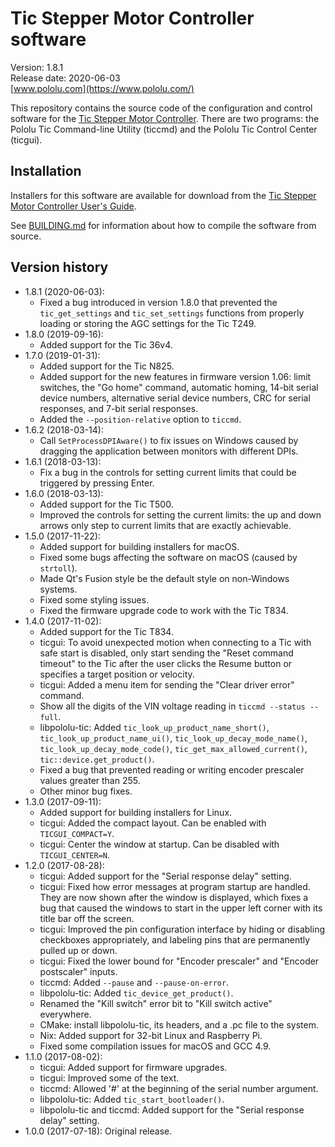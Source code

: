 # Tic Stepper Motor Controller software

Version: 1.8.1<br>
Release date: 2020-06-03<br>
[www.pololu.com](https://www.pololu.com/)

This repository contains the source code of the configuration and control software for
the [Tic Stepper Motor Controller](https://www.pololu.com/tic).
There are two programs: the Pololu Tic Command-line Utility
(ticcmd) and the Pololu Tic Control Center (ticgui).

## Installation

Installers for this software are available for download from the
[Tic Stepper Motor Controller User's Guide](https://www.pololu.com/docs/0J71).

See [BUILDING.md](BUILDING.md) for information about how to compile the software
from source.

## Version history

- 1.8.1 (2020-06-03):
  - Fixed a bug introduced in version 1.8.0 that prevented the `tic_get_settings`
    and `tic_set_settings` functions from properly loading or storing the
    AGC settings for the Tic T249.
- 1.8.0 (2019-09-16):
  - Added support for the Tic 36v4.
- 1.7.0 (2019-01-31):
  - Added support for the Tic N825.
  - Added support for the new features in firmware version 1.06: limit switches,
    the "Go home" command, automatic homing, 14-bit serial device numbers,
    alternative serial device numbers,
    CRC for serial responses, and 7-bit serial responses.
  - Added the `--position-relative` option to `ticcmd`.
- 1.6.2 (2018-03-14):
  - Call `SetProcessDPIAware()` to fix issues on Windows caused by dragging the
    application between monitors with different DPIs.
- 1.6.1 (2018-03-13):
  - Fix a bug in the controls for setting current limits that could be triggered
    by pressing Enter.
- 1.6.0 (2018-03-13):
  - Added support for the Tic T500.
  - Improved the controls for setting the current limits: the up and down arrows
    only step to current limits that are exactly achievable.
- 1.5.0 (2017-11-22):
  - Added support for building installers for macOS.
  - Fixed some bugs affecting the software on macOS (caused by `strtoll`).
  - Made Qt's Fusion style be the default style on non-Windows systems.
  - Fixed some styling issues.
  - Fixed the firmware upgrade code to work with the Tic T834.
- 1.4.0 (2017-11-02):
  - Added support for the Tic T834.
  - ticgui: To avoid unexpected motion when connecting to a Tic with safe start
    is disabled, only start sending the "Reset command timeout" to the Tic after
    the user clicks the Resume button or specifies a target position or
    velocity.
  - ticgui: Added a menu item for sending the "Clear driver error" command.
  - Show all the digits of the VIN voltage reading in `ticcmd --status --full`.
  - libpololu-tic: Added
    `tic_look_up_product_name_short()`,
    `tic_look_up_product_name_ui()`,
    `tic_look_up_decay_mode_name()`,
    `tic_look_up_decay_mode_code()`,
    `tic_get_max_allowed_current()`,
    `tic::device.get_product()`.
  - Fixed a bug that prevented reading or writing encoder prescaler values greater than 255.
  - Other minor bug fixes.
- 1.3.0 (2017-09-11):
  - Added support for building installers for Linux.
  - ticgui: Added the compact layout.  Can be enabled with `TICGUI_COMPACT=Y`.
  - ticgui: Center the window at startup.  Can be disabled with `TICGUI_CENTER=N`.
- 1.2.0 (2017-08-28):
  - ticgui: Added support for the "Serial response delay" setting.
  - ticgui: Fixed how error messages at program startup are handled.  They are now shown after the window is displayed, which fixes a bug that caused the windows to start in the upper left corner with its title bar off the screen.
  - ticgui: Improved the pin configuration interface by hiding or disabling checkboxes appropriately, and labeling pins that are permanently pulled up or down.
  - ticgui: Fixed the lower bound for "Encoder prescaler" and "Encoder postscaler" inputs.
  - ticcmd: Added `--pause` and `--pause-on-error`.
  - libpololu-tic: Added `tic_device_get_product()`.
  - Renamed the "Kill switch" error bit to "Kill switch active" everywhere.
  - CMake: install libpololu-tic, its headers, and a .pc file to the system.
  - Nix: Added support for 32-bit Linux and Raspberry Pi.
  - Fixed some compilation issues for macOS and GCC 4.9.
- 1.1.0 (2017-08-02):
  - ticgui: Added support for firmware upgrades.
  - ticgui: Improved some of the text.
  - ticcmd: Allowed '#' at the beginning of the serial number argument.
  - libpololu-tic: Added `tic_start_bootloader()`.
  - libpololu-tic and ticcmd: Added support for the "Serial response delay" setting.
- 1.0.0 (2017-07-18): Original release.
